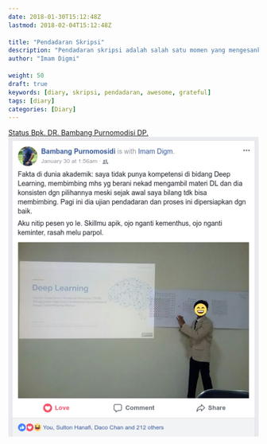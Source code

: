 ```yaml
---
date: 2018-01-30T15:12:48Z
lastmod: 2018-02-04T15:12:48Z

title: "Pendadaran Skripsi"
description: "Pendadaran skripsi adalah salah satu momen yang mengesankan bagiku"
author: "Imam Digmi"

weight: 50
draft: true
keywords: [diary, skripsi, pendadaran, awesome, grateful]
tags: [diary]
categories: [Diary]
---
```


[Status Bpk. DR. Bambang Purnomodisi DP.](https://www.facebook.com/bambangpdp/posts/10212747629617961)
![Status Pak Bambang](/images/pendadaran-skripsi/status-pak-bambang.png)